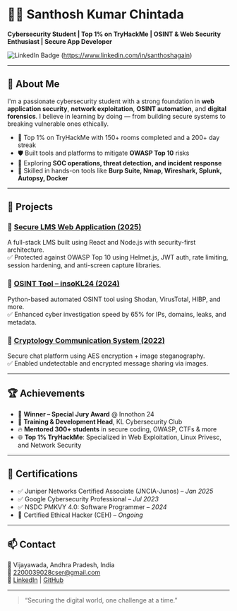 # 👨‍💻 Santhosh Kumar Chintada

**Cybersecurity Student | Top 1% on TryHackMe | OSINT & Web Security Enthusiast | Secure App Developer**

![LinkedIn Badge](https://img.shields.io/badge/LinkedIn-santhoshagain-blue?logo=linkedin&style=flat-square) (https://www.linkedin.com/in/santhoshagain)

---

## 🔐 About Me

I'm a passionate cybersecurity student with a strong foundation in **web application security**, **network exploitation**, **OSINT automation**, and **digital forensics**. I believe in learning by doing — from building secure systems to breaking vulnerable ones ethically.

- 🎯 Top 1% on TryHackMe with 150+ rooms completed and a 200+ day streak  
- 🛡️ Built tools and platforms to mitigate **OWASP Top 10** risks  
- 🧠 Exploring **SOC operations, threat detection, and incident response**  
- 🧰 Skilled in hands-on tools like **Burp Suite, Nmap, Wireshark, Splunk, Autopsy, Docker**

---

## 🚀 Projects

### 🔹 [Secure LMS Web Application (2025)](https://github.com/santhoshagain/LMS)
A full-stack LMS built using React and Node.js with security-first architecture.  
✅ Protected against OWASP Top 10 using Helmet.js, JWT auth, rate limiting, session hardening, and anti-screen capture libraries.

### 🔹 [OSINT Tool – insoKL24 (2024)](https://github.com/santhoshagain/Inoskl24)
Python-based automated OSINT tool using Shodan, VirusTotal, HIBP, and more.  
✅ Enhanced cyber investigation speed by 65% for IPs, domains, leaks, and metadata.

### 🔹 [Cryptology Communication System (2022)](https://github.com/santhoshagain/CryptologyCommunication)
Secure chat platform using AES encryption + image steganography.  
✅ Enabled undetectable and encrypted message sharing via images.

---

## 🏆 Achievements

- 🏅 **Winner – Special Jury Award** @ Innothon 24  
- 🧠 **Training & Development Head**, KL Cybersecurity Club  
- 🔥 **Mentored 300+ students** in secure coding, OWASP, CTFs & more  
- 🌐 **Top 1% TryHackMe**: Specialized in Web Exploitation, Linux Privesc, and Network Security

---

## 📜 Certifications

- ✅ Juniper Networks Certified Associate (JNCIA-Junos) – *Jan 2025*  
- ✅ Google Cybersecurity Professional – *Jul 2023*  
- ✅ NSDC PMKVY 4.0: Software Programmer – *2024*  
- 🔄 Certified Ethical Hacker (CEH) – *Ongoing*

---

## 📫 Contact

📍 Vijayawada, Andhra Pradesh, India  
📧 [2200039028cser@gmail.com](mailto:2200039028cser@gmail.com)  
🔗 [LinkedIn](https://www.linkedin.com/in/santhoshagain) | [GitHub](https://github.com/santhoshagain)

---

> “Securing the digital world, one challenge at a time.”
